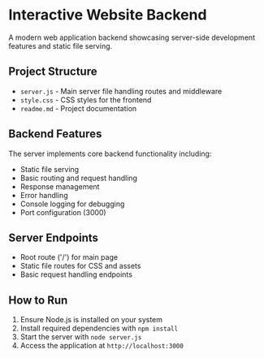 # Interactive Website Backend

A modern web application backend showcasing server-side development features and static file serving.

## Project Structure
- `server.js` - Main server file handling routes and middleware
- `style.css` - CSS styles for the frontend
- `readme.md` - Project documentation

## Backend Features
The server implements core backend functionality including:
- Static file serving
- Basic routing and request handling
- Response management
- Error handling
- Console logging for debugging
- Port configuration (3000)

## Server Endpoints
- Root route ('/') for main page
- Static file routes for CSS and assets
- Basic request handling endpoints

## How to Run
1. Ensure Node.js is installed on your system
2. Install required dependencies with `npm install`
3. Start the server with `node server.js`
4. Access the application at `http://localhost:3000`